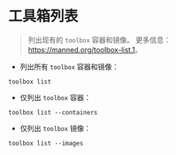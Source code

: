 # 工具箱列表

> 列出现有的 `toolbox` 容器和镜像。
> 更多信息：<https://manned.org/toolbox-list.1>。

- 列出所有 `toolbox` 容器和镜像：

`toolbox list`

- 仅列出 `toolbox` 容器：

`toolbox list --containers`

- 仅列出 `toolbox` 镜像：

`toolbox list --images`